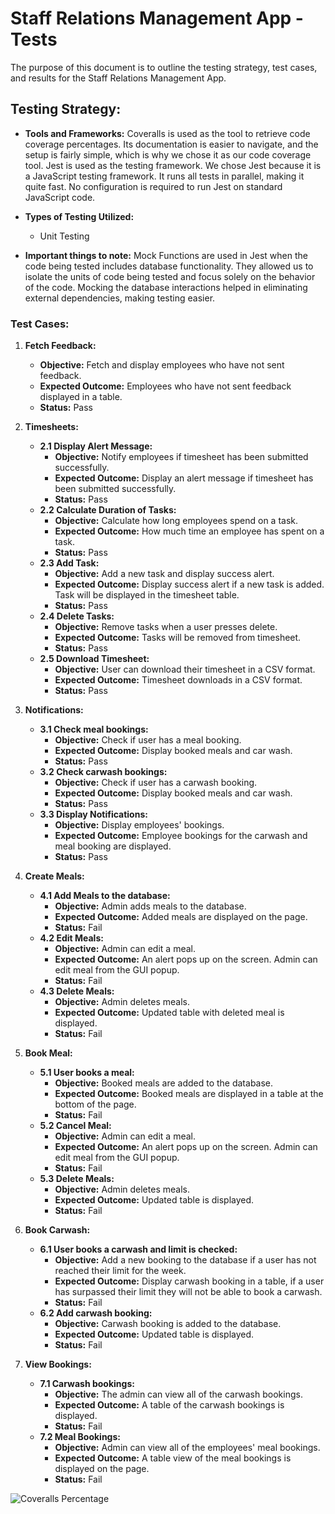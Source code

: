 # Staff Relations Management App - Tests

The purpose of this document is to outline the testing strategy, test cases, and results for the Staff Relations Management App.

## Testing Strategy:

- **Tools and Frameworks:**
  Coveralls is used as the tool to retrieve code coverage percentages. Its documentation is easier to navigate, and the setup is fairly simple, which is why we chose it as our code coverage tool.
  Jest is used as the testing framework. We chose Jest because it is a JavaScript testing framework. It runs all tests in parallel, making it quite fast. No configuration is required to run Jest on standard JavaScript code.

- **Types of Testing Utilized:**
  - Unit Testing

- **Important things to note:**
  Mock Functions are used in Jest when the code being tested includes database functionality. They allowed us to isolate the units of code being tested and focus solely on the behavior of the code. Mocking the database interactions helped in eliminating external dependencies, making testing easier.

### Test Cases:

1. **Fetch Feedback:**
   - **Objective:** Fetch and display employees who have not sent feedback.
   - **Expected Outcome:** Employees who have not sent feedback displayed in a table.
   - **Status:** Pass

2. **Timesheets:**
   - **2.1 Display Alert Message:**
     - **Objective:** Notify employees if timesheet has been submitted successfully.
     - **Expected Outcome:** Display an alert message if timesheet has been submitted successfully.
     - **Status:** Pass
   - **2.2 Calculate Duration of Tasks:**
     - **Objective:** Calculate how long employees spend on a task.
     - **Expected Outcome:** How much time an employee has spent on a task.
     - **Status:** Pass
   - **2.3 Add Task:**
     - **Objective:** Add a new task and display success alert.
     - **Expected Outcome:** Display success alert if a new task is added. Task will be displayed in the timesheet table.
     - **Status:** Pass
   - **2.4 Delete Tasks:**
     - **Objective:** Remove tasks when a user presses delete.
     - **Expected Outcome:** Tasks will be removed from timesheet.
     - **Status:** Pass
   - **2.5 Download Timesheet:**
     - **Objective:** User can download their timesheet in a CSV format.
     - **Expected Outcome:** Timesheet downloads in a CSV format.
     - **Status:** Pass

3. **Notifications:**
   - **3.1 Check meal bookings:**
     - **Objective:** Check if user has a meal booking.
     - **Expected Outcome:** Display booked meals and car wash.
     - **Status:** Pass
   - **3.2 Check carwash bookings:**
     - **Objective:** Check if user has a carwash booking.
     - **Expected Outcome:** Display booked meals and car wash.
     - **Status:** Pass
   - **3.3 Display Notifications:**
     - **Objective:** Display employees' bookings.
     - **Expected Outcome:** Employee bookings for the carwash and meal booking are displayed.
     - **Status:** Pass

4. **Create Meals:**
   - **4.1 Add Meals to the database:**
     - **Objective:** Admin adds meals to the database.
     - **Expected Outcome:** Added meals are displayed on the page.
     - **Status:** Fail
   - **4.2 Edit Meals:**
     - **Objective:** Admin can edit a meal.
     - **Expected Outcome:** An alert pops up on the screen. Admin can edit meal from the GUI popup.
     - **Status:** Fail
   - **4.3 Delete Meals:**
     - **Objective:** Admin deletes meals.
     - **Expected Outcome:** Updated table with deleted meal is displayed.
     - **Status:** Fail

5. **Book Meal:**
   - **5.1 User books a meal:**
     - **Objective:** Booked meals are added to the database.
     - **Expected Outcome:** Booked meals are displayed in a table at the bottom of the page.
     - **Status:** Fail
   - **5.2 Cancel Meal:**
     - **Objective:** Admin can edit a meal.
     - **Expected Outcome:** An alert pops up on the screen. Admin can edit meal from the GUI popup.
     - **Status:** Fail
   - **5.3 Delete Meals:**
     - **Objective:** Admin deletes meals.
     - **Expected Outcome:** Updated table is displayed.
     - **Status:** Fail

6. **Book Carwash:**
   - **6.1 User books a carwash and limit is checked:**
     - **Objective:** Add a new booking to the database if a user has not reached their limit for the week.
     - **Expected Outcome:** Display carwash booking in a table, if a user has surpassed their limit they will not be able to book a carwash.
     - **Status:** Fail
   - **6.2 Add carwash booking:**
     - **Objective:** Carwash booking is added to the database.
     - **Expected Outcome:** Updated table is displayed.
     - **Status:** Fail

7. **View Bookings:**
   - **7.1 Carwash bookings:**
     - **Objective:** The admin can view all of the carwash bookings.
     - **Expected Outcome:** A table of the carwash bookings is displayed.
     - **Status:** Fail
   - **7.2 Meal Bookings:**
     - **Objective:** Admin can view all of the employees' meal bookings.
     - **Expected Outcome:** A table view of the meal bookings is displayed on the page.
     - **Status:** Fail

![Coveralls Percentage](https://github.com/dumaMandimo/staff-relations-management/assets/166363285/9142cfc8-de3b-4a41-bf5e-4608d9c9550c/codecov.png)
